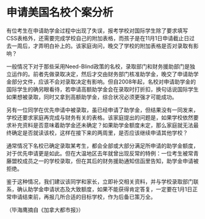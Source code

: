 # 申请美国名校个案分析

有位考生在申请助学金过程中出现了失误，报考学校对国际学生除了要求填写CSS表格外，还需要完成学校自己的附加表格，而孩子是在11月1日申请截止日过去一周后，才弄明白补上的。该家庭询问，晚交了学校的附加表格是否对录取有影响？

一般情况下对于那些采用Need-Blind政策的名校，录取部门和财务援助部门是独立运作的。前者先做录取决定，然后才交由财务部门核准助学金，晚交了申请助学金部分文件，应该不会对录取决定有影响。但自2008年起，名校对申请助学金的国际学生的确另眼看待，若申请高额助学金会在录取时打折扣，换句话说国际学生如果想被录取，同时又拿到高额助学金，综合状况必须更强才可能成功。

另有一位同学在优先申请中被录取，虽已经申请了助学金，但结果没有一同发来，学校还要求家庭再完成与财务有关的表格。该家庭提出的问题是，如果学校依然要求补充资料是否意味着助学金还未确定？如果助学金额度未定，那么家庭就无法最终确定是否就读该校，这样在接下来的两周里，是否应该继续申请其他学校？

通常情况下名校已确定录取某考生，都会全部或大部分满足所申请的助学金额度，对于优先申请更是如此。但在大温地区去年就曾出现反常的特例：一位考生被常青藤盟校成员之一的学校录取，但在其后的财务援助通知信函里告知，助学金申请被拒绝。

鉴于这种情况，我们建议该同学和家长，立即补交相关资料，并与学校录取部门联系，确认助学金申请状态及大致额度，如果不能获得肯定答复，一定要在1月1日正常申请结束前，再报几所合适的目标学校，作为后备已策万全。

（毕海鹰摘自《加拿大都市报》）